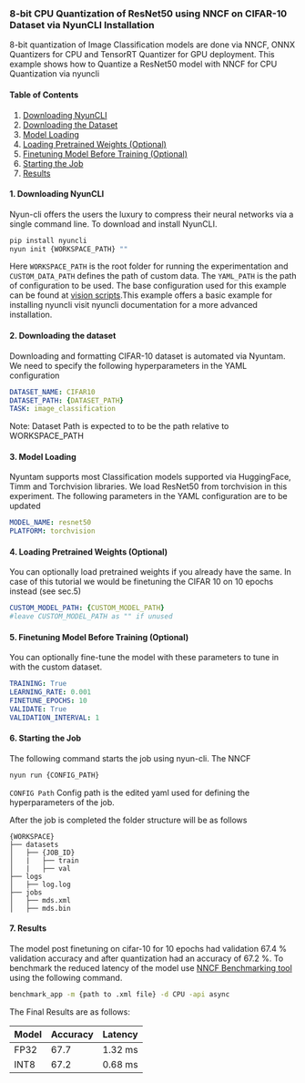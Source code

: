 
### 8-bit CPU Quantization of ResNet50 using NNCF on CIFAR-10 Dataset via NyunCLI Installation

8-bit quantization of Image Classification models are done via NNCF, ONNX Quantizers for CPU and TensorRT Quantizer for GPU deployment. This example shows how to Quantize a ResNet50 model with NNCF for CPU Quantization via nyuncli 
#### Table of Contents 
1. [Downloading NyunCLI](#downloading-nyuncli) 
2. [Downloading the Dataset](#downloading-the-dataset) 
3. [Model Loading](#model-loading) 
4. [Loading Pretrained Weights (Optional)](#loading-pretrained-weights-optional)
5. [Finetuning Model Before Training (Optional)](#finetuning-model-before-training-optional) 
6. [Starting the Job](#starting-the-job) 
7. [Results](#results)
#### 1. Downloading NyunCLI
Nyun-cli offers the users the luxury to compress their neural networks via a single command line. To download and install NyunCLI.
```bash
pip install nyuncli
nyun init {WORKSPACE_PATH} ""
```
Here ``WORKSPACE_PATH`` is the root folder for running the experimentation and ``CUSTOM_DATA_PATH`` defines the path of custom data. The ``YAML_PATH`` is the path of configuration to be used. The base configuration used for this example can be found at [vision scripts]().This example offers a basic example for  installing nyuncli visit nyuncli documentation for a more advanced installation.
#### 2. Downloading the dataset
Downloading and formatting CIFAR-10 dataset is automated via Nyuntam. We need to specify the following hyperparameters in the YAML configuration 
```yaml
DATASET_NAME: CIFAR10
DATASET_PATH: {DATASET_PATH}
TASK: image_classification
``` 
Note: Dataset Path is expected to to be the path relative to WORKSPACE_PATH
#### 3. Model Loading
Nyuntam supports most Classification models supported via HuggingFace, Timm and Torchvision libraries. We load ResNet50 from torchvision in this experiment. The following parameters in the YAML configuration are to be updated
```yaml
MODEL_NAME: resnet50
PLATFORM: torchvision
```
#### 4. Loading Pretrained Weights (Optional)
You can optionally load pretrained weights if you already have the same. In case of this tutorial we would be finetuning the CIFAR 10 on 10 epochs instead (see sec.5)
```yaml
CUSTOM_MODEL_PATH: {CUSTOM_MODEL_PATH}
#leave CUSTOM_MODEL_PATH as "" if unused
```
#### 5. Finetuning Model Before Training (Optional)
You can optionally fine-tune the model with these parameters to tune in with the custom dataset. 
```yaml
TRAINING: True
LEARNING_RATE: 0.001
FINETUNE_EPOCHS: 10
VALIDATE: True
VALIDATION_INTERVAL: 1
```
#### 6. Starting the Job
The following command starts the job using nyun-cli. The NNCF 
```bash
nyun run {CONFIG_PATH}
```
``CONFIG Path`` Config path is the edited yaml used for defining the hyperparameters of the job. 

After the job is completed the folder structure will be as follows
```
{WORKSPACE}
├── datasets
│   ├── {JOB_ID}
│   |	├── train
│   |	├── val
├── logs
│   ├── log.log
├── jobs
│   ├── mds.xml
│   ├── mds.bin
```
	
####  7. Results

The model post finetuning on cifar-10 for 10 epochs had validation 67.4 % validation accuracy and after quantization had an accuracy of 67.2 %. To benchmark the reduced latency of the model use [NNCF Benchmarking tool](https://docs.openvino.ai/2024/learn-openvino/openvino-samples/benchmark-tool.html) using the following command. 

```bash
benchmark_app -m {path to .xml file} -d CPU -api async
```
The Final Results are as follows:

| Model | Accuracy | Latency |
|-------|----------|---------|
| FP32  | 67.7     | 1.32 ms |
| INT8  | 67.2     | 0.68 ms |

